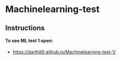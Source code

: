 # Machinelearning-test


## Instructions


#### To see ML test 1 open:
  
  - https://darthit0.github.io/Machinelearning-test-1/
